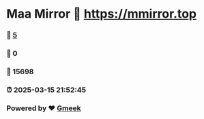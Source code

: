 # Maa Mirror :link: https://mmirror.top 
### :page_facing_up: [5](https://mmirror.top/tag.html) 
### :speech_balloon: 0 
### :hibiscus: 15698 
### :alarm_clock: 2025-03-15 21:52:45 
### Powered by :heart: [Gmeek](https://github.com/Meekdai/Gmeek)
